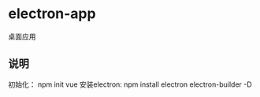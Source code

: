 # electron-app
桌面应用

## 说明
 初始化： npm init vue
 安装electron: npm install electron electron-builder -D
 

